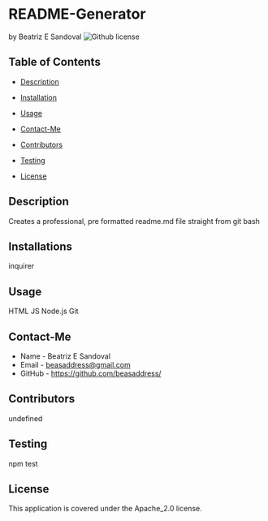 # README-Generator
by Beatriz E Sandoval ![Github license](https://img.shields.io/badge/license-Apache_2.0-yellowgreen.svg)

## Table of Contents

* [Description](#description)

* [Installation](#installations)

* [Usage](#usage)

* [Contact-Me](#contact-me)

* [Contributors](#contributors)

* [Testing](#testing)

* [License](#license)


## Description
Creates a professional, pre formatted readme.md file straight from git bash

## Installations
inquirer

## Usage
HTML JS Node.js Git

## Contact-Me 
* Name - Beatriz E Sandoval
* Email - beasaddress@gmail.com
* GitHub - https://github.com/beasaddress/

## Contributors
undefined

## Testing
npm test

## License
This application is covered under the Apache_2.0 license.